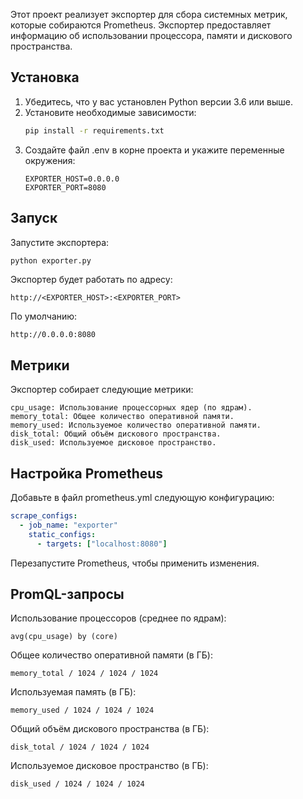 Этот проект реализует экспортер для сбора системных метрик, которые собираются Prometheus. Экспортер предоставляет информацию об использовании процессора, памяти и дискового пространства.

## Установка

1. Убедитесь, что у вас установлен Python версии 3.6 или выше.
2. Установите необходимые зависимости:
   ```bash
   pip install -r requirements.txt
   ```
3. Создайте файл .env в корне проекта и укажите переменные окружения:
    ```
    EXPORTER_HOST=0.0.0.0
    EXPORTER_PORT=8080
    ```
## Запуск
Запустите экспортера:
```bash
python exporter.py
```
Экспортер будет работать по адресу:
```
http://<EXPORTER_HOST>:<EXPORTER_PORT>
```
По умолчанию:
```
http://0.0.0.0:8080
```
## Метрики
Экспортер собирает следующие метрики:
```
cpu_usage: Использование процессорных ядер (по ядрам).
memory_total: Общее количество оперативной памяти.
memory_used: Используемое количество оперативной памяти.
disk_total: Общий объём дискового пространства.
disk_used: Используемое дисковое пространство.
```
## Настройка Prometheus
Добавьте в файл prometheus.yml следующую конфигурацию:

```yaml
scrape_configs:
  - job_name: "exporter"
    static_configs:
      - targets: ["localhost:8080"]
```
Перезапустите Prometheus, чтобы применить изменения.

## PromQL-запросы
Использование процессоров (среднее по ядрам):

```promql
avg(cpu_usage) by (core)
```
Общее количество оперативной памяти (в ГБ):

```promql
memory_total / 1024 / 1024 / 1024
```
Используемая память (в ГБ):

```promql
memory_used / 1024 / 1024 / 1024
```
Общий объём дискового пространства (в ГБ):

```promql
disk_total / 1024 / 1024 / 1024
```
Используемое дисковое пространство (в ГБ):

```promql
disk_used / 1024 / 1024 / 1024
```
